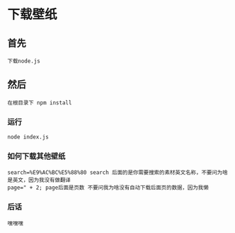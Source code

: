 # 下载壁纸

## 首先

```
下载node.js
```

## 然后

```
在根目录下 npm install
```

### 运行

```
node index.js
```

### 如何下载其他壁纸

```
search=%E9%AC%BC%E5%88%80 search 后面的是你需要搜索的素材英文名称，不要问为啥是英文，因为我没有做翻译
page=" + 2; page后面是页数 不要问我为啥没有自动下载后面页的数据，因为我懒
```

### 后话

```
嘿嘿嘿
```
